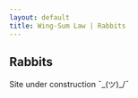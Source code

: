 ```yaml
---
layout: default
title: Wing-Sum Law | Rabbits
---
```

## Rabbits

Site under construction ¯\_(ツ)_/¯
